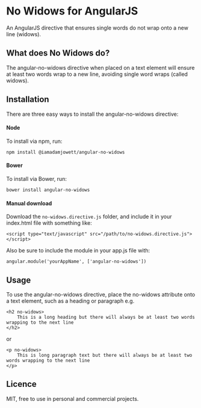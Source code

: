 # No Widows for AngularJS
An AngularJS directive that ensures single words do not wrap onto a new line (widows).

## What does No Widows do?

The angular-no-widows directive when placed on a text element will ensure at least two words wrap to a new line, avoiding single word wraps (called widows).

## Installation

There are three easy ways to install the angular-no-widows directive:

#### Node

To install via npm, run:

    npm install @iamadamjowett/angular-no-widows

#### Bower

To install via Bower, run:

    bower install angular-no-widows

#### Manual download

Download the `no-widows.directive.js` folder, and include it in your index.html file with something like:

    <script type="text/javascript" src="/path/to/no-widows.directive.js"></script>

Also be sure to include the module in your app.js file with:

    angular.module('yourAppName', ['angular-no-widows'])

## Usage

To use the angular-no-widows directive, place the no-widows attribute onto a text element, such as a heading or paragraph e.g.

    <h2 no-widows>
        This is a long heading but there will always be at least two words wrapping to the next line
    </h2>

or

    <p no-widows>
        This is long paragraph text but there will always be at least two words wrapping to the next line
    </p>

## Licence

MIT, free to use in personal and commercial projects.
